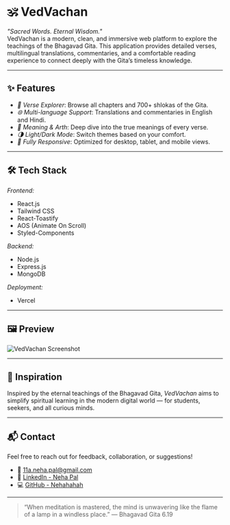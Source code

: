 # 🕉 VedVachan

*"Sacred Words. Eternal Wisdom."*  
VedVachan is a modern, clean, and immersive web platform to explore the teachings of the Bhagavad Gita. This application provides detailed verses, multilingual translations, commentaries, and a comfortable reading experience to connect deeply with the Gita’s timeless knowledge.

---

## ✨ Features

- *📜 Verse Explorer*: Browse all chapters and 700+ shlokas of the Gita.
- *🌐 Multi-language Support*: Translations and commentaries in English and Hindi.
- *🧠 Meaning & Arth*: Deep dive into the true meanings of every verse.
- *🌗 Light/Dark Mode*: Switch themes based on your comfort.
- *📱 Fully Responsive*: Optimized for desktop, tablet, and mobile views.

---

## 🛠 Tech Stack

*Frontend:*
- React.js  
- Tailwind CSS  
- React-Toastify  
- AOS (Animate On Scroll)  
- Styled-Components  

*Backend:*
- Node.js  
- Express.js  
- MongoDB  

*Deployment:*
- Vercel  

---

## 🖼 Preview

![VedVachan Screenshot](https://your-image-link.com/vedvachan-preview.png)

---

## 🙏 Inspiration

Inspired by the eternal teachings of the Bhagavad Gita, *VedVachan* aims to simplify spiritual learning in the modern digital world — for students, seekers, and all curious minds.

---

## 📬 Contact

Feel free to reach out for feedback, collaboration, or suggestions!

- 📧 [11a.neha.pal@gmail.com](mailto:11a.neha.pal@gmail.com)  
- 🔗 [LinkedIn - Neha Pal](https://www.linkedin.com/in/neha-pal-student)  
- 💻 [GitHub - Nehahahah](https://github.com/Nehahahah)  

---

> “When meditation is mastered, the mind is unwavering like the flame of a lamp in a windless place.” — Bhagavad Gita 6.19